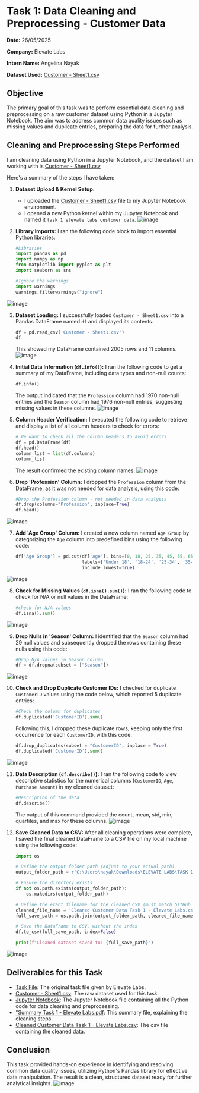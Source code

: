 # Task 1: Data Cleaning and Preprocessing - Customer Data

**Date:** 26/05/2025

**Company:** Elevate Labs

**Intern Name:** Angelina Nayak

**Dataset Used:**  <a href="Customer - Sheet1.csv">Customer - Sheet1.csv</a>
## Objective

The primary goal of this task was to perform essential data cleaning and preprocessing on a raw customer dataset using Python in a Jupyter Notebook. The aim was to address common data quality issues such as missing values and duplicate entries, preparing the data for further analysis.

## Cleaning and Preprocessing Steps Performed

I am cleaning data using Python in a Jupyter Notebook, and the dataset I am working with is <a href="Customer - Sheet1.csv">Customer - Sheet1.csv</a>

Here's a summary of the steps I have taken:

1.  **Dataset Upload & Kernel Setup:**
    * I uploaded the <a href="Customer - Sheet1.csv">Customer - Sheet1.csv</a> file to my Jupyter Notebook environment.
    * I opened a new Python kernel within my Jupyter Notebook and named it `task 1 elevate labs customer data`.
![image](https://github.com/user-attachments/assets/f8de408e-aabc-4972-847c-89af4738b763)


2.  **Library Imports:**
    I ran the following code block to import essential Python libraries:
    ```python
    #Libraries
    import pandas as pd
    import numpy as np
    from matplotlib import pyplot as plt
    import seaborn as sns

    #Ignore the warnings
    import warnings
    warnings.filterwarnings("ignore")
    ```
  ![image](https://github.com/user-attachments/assets/52e117d5-caed-4d97-aab5-c95edf840fcc)


3.  **Dataset Loading:**
    I successfully loaded `Customer - Sheet1.csv` into a Pandas DataFrame named `df` and displayed its contents.
    ```python
    df = pd.read_csv('Customer - Sheet1.csv')
    df
    ```
    This showed my DataFrame contained 2005 rows and 11 columns.
 ![image](https://github.com/user-attachments/assets/2ab1dc36-b3b9-4735-be93-ba5c9a4f2b4b)


4.  **Initial Data Information (`df.info()`):**
    I ran the following code to get a summary of my DataFrame, including data types and non-null counts:
    ```python
    df.info()
    ```
    The output indicated that the `Profession` column had 1970 non-null entries and the `Season` column had 1976 non-null entries, suggesting missing values in these columns.
   ![image](https://github.com/user-attachments/assets/4fa6d981-0d3b-471b-ac9a-f8ab6ab84691)


5.  **Column Header Verification:**
    I executed the following code to retrieve and display a list of all column headers to check for errors:
    ```python
    # We want to check all the column headers to avoid errors
    df = pd.DataFrame(df)
    df.head()
    column_list = list(df.columns)
    column_list
    ```
    The result confirmed the existing column names.
![image](https://github.com/user-attachments/assets/333d92de-0684-400f-973e-14c4b6a38b4c)


6.  **Drop 'Profession' Column:**
    I dropped the `Profession` column from the DataFrame, as it was not needed for data analysis, using this code:
    ```python
    #Drop the Profession column - not needed in data analysis
    df.drop(columns="Profession", inplace=True)
    df.head()
    ```
  ![image](https://github.com/user-attachments/assets/d4b4f53d-18a6-436a-b4a5-b1cbeb6817de)


7.  **Add 'Age Group' Column:**
    I created a new column named `Age Group` by categorizing the `Age` column into predefined bins using the following code:
    ```python
    df['Age Group'] = pd.cut(df['Age'], bins=[0, 18, 25, 35, 45, 55, 65, float('inf')],
                             labels=['Under 18', '18-24', '25-34', '35-44', '45-54', '55-64', '65+'],
                             include_lowest=True)
    ```
   ![image](https://github.com/user-attachments/assets/f91e421c-fe63-47d6-93b6-be8428b4c3b7)


8.  **Check for Missing Values (`df.isna().sum()`):**
    I ran the following code to check for N/A or null values in the DataFrame:
    ```python
    #check for N/A values
    df.isna().sum()
    ```
   ![image](https://github.com/user-attachments/assets/b3fe60b3-761c-4b93-bbf3-311aa780ddd4)


9.  **Drop Nulls in 'Season' Column:**
    I identified that the `Season` column had 29 null values and subsequently dropped the rows containing these nulls using this code:
    ```python
    #Drop N/A values in Season column
    df = df.dropna(subset = ["Season"])
    ```
  ![image](https://github.com/user-attachments/assets/e3841482-2007-4a07-a5ae-7adeb727562b)


10. **Check and Drop Duplicate Customer IDs:**
    I checked for duplicate `CustomerID` values using the code below, which reported 5 duplicate entries:
    ```python
    #Check the column for duplicates
    df.duplicated('CustomerID').sum()
    ```
    Following this, I dropped these duplicate rows, keeping only the first occurrence for each `CustomerID`, with this code:
    ```python
    df.drop_duplicates(subset = "CustomerID", inplace = True)
    df.duplicated('CustomerID').sum()
    ```
   ![image](https://github.com/user-attachments/assets/80415e69-ecab-4580-b87b-7bc94a00a5cc)


11. **Data Description (`df.describe()`):**
    I ran the following code to view descriptive statistics for the numerical columns (`CustomerID`, `Age`, `Purchase Amount`) in my cleaned dataset:
    ```python
    #Description of the data
    df.describe()
    ```
    The output of this command provided the count, mean, std, min, quartiles, and max for these columns.
   ![image](https://github.com/user-attachments/assets/b50183c8-1402-485c-9465-e83925ea9bd6)

12. **Save Cleaned Data to CSV:**
    After all cleaning operations were complete, I saved the final cleaned DataFrame to a CSV file on my local machine using the following code:
    ```python
    import os

    # Define the output folder path (adjust to your actual path)
    output_folder_path = r'C:\Users\nayak\Downloads\ELEVATE LABS\TASK 1'

    # Ensure the directory exists
    if not os.path.exists(output_folder_path):
        os.makedirs(output_folder_path)

    # Define the exact filename for the cleaned CSV (must match GitHub link)
    cleaned_file_name = 'Cleaned Customer Data Task 1 - Elevate Labs.csv'
    full_save_path = os.path.join(output_folder_path, cleaned_file_name)

    # Save the DataFrame to CSV, without the index
    df.to_csv(full_save_path, index=False)

    print(f"Cleaned dataset saved to: {full_save_path}")
    ```
  ![image](https://github.com/user-attachments/assets/800620aa-3af8-40d3-982e-0157ac3780fd)


## Deliverables for this Task

* <a href="task 1.pdf">Task File</a>: The original task file given by Elevate Labs.
* <a href="Customer - Sheet1.csv">Customer - Sheet1.csv</a>: The raw dataset used for this task.
* <a href="Cleaned Customer Data Task 1 - Elevate Labs.ipynb">Jupyter Notebook</a>: The Jupyter Notebook file containing all the Python code for data cleaning and preprocessing.
* <a href="Summary Task 1 - Elevate Labs.pdf">"Summary Task 1 - Elevate Labs.pdf</a>: This summary file, explaining the cleaning steps.
* <a href="Cleaned Customer Data Task 1 - Elevate Labs.csv">Cleaned Customer Data Task 1 - Elevate Labs.csv</a>: The csv file containing the cleaned data. 

## Conclusion

This task provided hands-on experience in identifying and resolving common data quality issues, utilizing Python's Pandas library for effective data manipulation. The result is a clean, structured dataset ready for further analytical insights.
![image](https://github.com/user-attachments/assets/70896f50-3c59-43a7-b9a9-11a0c4cacc3d)


